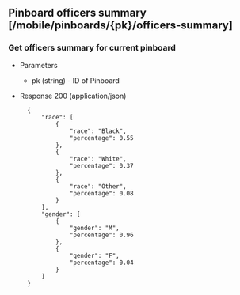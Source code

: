 ## Pinboard officers summary [/mobile/pinboards/{pk}/officers-summary]

### Get officers summary for current pinboard

+ Parameters
    + pk (string) - ID of Pinboard

+ Response 200 (application/json)

        {
            "race": [
                {
                    "race": "Black",
                    "percentage": 0.55
                },
                {
                    "race": "White",
                    "percentage": 0.37
                },
                {
                    "race": "Other",
                    "percentage": 0.08
                }
            ],
            "gender": [
                {
                    "gender": "M",
                    "percentage": 0.96
                },
                {
                    "gender": "F",
                    "percentage": 0.04
                }
            ]
        }
